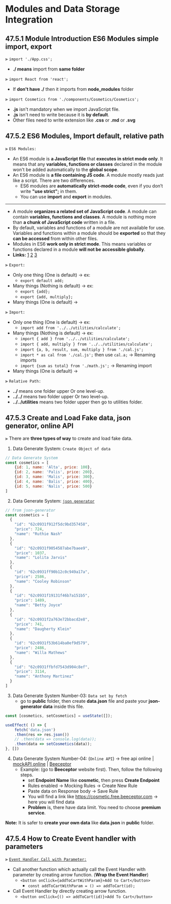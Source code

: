 # Modules and Data Storage Integration

## 47.5.1 Module Introduction ES6 Modules simple import, export

⫸ `import './App.css';`
- __./ means__ import from __same folder__

⫸ `import React from 'react';`
- If __don't have ./__ then it imports from __node_modules__ folder

⫸ `import Cosmetics from './components/Cosmetics/Cosmetics';`
- __.js__ isn't mandatory when we import JavaScript file.
- __.js__ isn't need to write because it is __by default__.
- Other files need to write extension like __.css__ or __.md__ or __.svg__

## 47.5.2 ES6 Modules, Import default, relative path

⫸ `ES6 Modules:`
- An ES6 module is __a JavaScript file__ that __executes in strict mode only__. It means that any __variables, functions or classes__ declared in the module won't be added automatically to the __global scope__.
- An ES6 module is __a file containing JS code__. A module mostly reads just like a script. There are two differences.
  - ES6 modules are __automatically strict-mode code__, even if you don’t write __"use strict";__ in them.
  - You can use __import__ and __export__ in modules.
---
- A module __organizes a related set of JavaScript code__. A module can contain __variables, functions and classes__. A module is nothing more than __a chunk of JavaScript code__ written in a file. 
- By default, variables and functions of a module are not available for use. Variables and functions within a module should be __exported__ so that they __can be accessed__ from within other files. 
- Modules in ES6 __work only in strict mode__. This means variables or functions declared in a module __will not be accessible globally__.
- __Links:__ [1](https://www.tutorialspoint.com/es6/es6_modules.htm#:~:text=ES6%20comes%20to%20your%20rescue,are%20not%20available%20for%20use. "ES6 Modules - tutorialspoint.com") [2](https://www.javascripttutorial.net/es6/es6-modules/ "A Comprehensive Look at ES6 Modules - javascripttutorial.net") [3](https://hacks.mozilla.org/2015/08/es6-in-depth-modules/ "ES6 in Depth: Modules - hacks.mozilla.org")

⫸ `Export:`
- Only one thing (One is default) → ex: 
  - `export default add;`
- Many things (Nothing is default) → ex: 
  - `export {add};`
  - `export {add, multiply};`
- Many things (One is default) → 

⫸ `Import:`
- Only one thing (One is default) → ex: 
  - `import add from '../../utilities/calculate';`
- Many things (Nothing is default) → ex: 
  - `import { add } from '../../utilities/calculate';`
  - `import { add, multiply } from '../../utilities/calculate';`
  - `import {a, b, result, sum, multiply } from './cal.js';`
  - `import * as cal from './cal.js';` then use `cal.a;` → Renaming imports
  - `import {sum as total} from './math.js';` → Renaming import
- Many things (One is default) → 

⫸ `Relative Path:`
- __../__ means one folder upper Or one level-up.
- __../../__ means two folder upper Or two level-up.
- __../../utilities__ means two folder upper then go to utilities folder.

## 47.5.3 Create and Load Fake data, json generator, online API

⫸ There are __three types of way__ to create and load fake data.
1. Data Generate System: `Create Object of data`
``` JavaScript
// Data Generate System
const cosmetics = [
    {id: 1, name: 'Alta', price: 100}, 
    {id: 2, name: 'Palis', price: 200}, 
    {id: 3, name: 'Malis', price: 300}, 
    {id: 4, name: 'Balis', price: 400}, 
    {id: 5, name: 'Nalis', price: 500}
]
```
2. Data Generate System: [`json generator`](https://json-generator.com/ "json generator - json-generator.com")
``` JavaScript
// from json-generator
const cosmetics = [
  {
    "id": "62c0931f912f5dc9bd357458",
    "price": 724,
    "name": "Ruthie Nash"
  },
  {
    "id": "62c0931f9054587abe7baee9",
    "price": 1037,
    "name": "Lolita Jarvis"
  },
  {
    "id": "62c0931ff90b12c0c949a17a",
    "price": 2586,
    "name": "Cooley Robinson"
  },
  {
    "id": "62c0931f19131f46b7a151b5",
    "price": 1489,
    "name": "Betty Joyce"
  },
  {
    "id": "62c0931f2a763e72bbacd2e8",
    "price": 741,
    "name": "Daugherty Klein"
  },
  {
    "id": "62c0931f53b614ba0ef9d579",
    "price": 2486,
    "name": "Willa Mathews"
  },
  {
    "id": "62c0931ffbfd7543d904c8ef",
    "price": 3114,
    "name": "Anthony Martinez"
  }
]
```
3. Data Generate System Number-03: `Data set by fetch`
   - go to __public__ folder, then create __data.json__ file and paste your __json-generator data__ inside this file.
``` JavaScript
const [cosmetics, setCosmetics] = useState([]);

useEffect( () => {
    fetch('data.json')
    .then(res => res.json())
    // .then(data => console.log(data));
    .then(data => setCosmetics(data));
}, [])
```
4. Data Generate System Number-04: (`Online API`) → free api online | [mockAPI online](https://mockapi.io/ "mockAPI - mock api online - mockapi.io | The easiest way to mock REST APIs!") | [Beeceptor](https://beeceptor.com/ "Beeceptor.com | Rest API mocking and intercepting in seconds.")
   - Example: (go to __Beeceptor__ website first). Then, follow the following steps.
     - set __Endpoint Name__ like __cosmetic__, then press __Create Endpoint__ 
     - Rules enabled → Mocking Rules → Create New Rule
     - Paste data on Response body → Save Rule
     - You will find a link like https://cosmetic.free.beeceptor.com → here you will find data
     - __Problem__ is, there have data limit. You need to choose __premium service__.

__Note:__ It is safer to __create your own data__ like __data.json__ in __public__ folder.

## 47.5.4 How to Create Event handler with parameters

⫸ [`Event Handler Call with Parameter:`](https://github.com/crescentpartha/projectsHero/blob/main/milestone-module/milestone08/module47.5-modules-and-data-storage-integration/01react-storage-and-handler/src/components/Cosmetic/Cosmetic.js "Event Handler Call with Parameter: Wrap the Event Handler - Directly creating arrow function")
- Call another function which actually call the Event Handler with parameter by creating arrow function. (__Wrap the Event Handler__)
  - `<button onClick={addToCartWithParam}>Add to Cart</button>`
    - `const addToCartWithParam = () => addToCart(id);`
- Call Event Handler by directly creating arrow function.
  - `<button onClick={() => addToCart(id)}>Add To Cart</button>`





